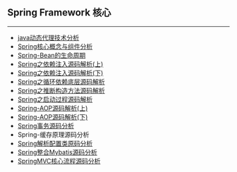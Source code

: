 ## Spring Framework 核心

***

- [java动态代理技术分析](docs/spring/1.java动态代理技术分析.md)
- [Spring核心概念与组件分析](docs/spring/2.Spring核心概念与组件分析.md)
- [Spring-Bean的生命周期](docs/spring/3.SpringBean的生命周期.md)
- [Spring之依赖注入源码解析(上)](docs/spring/4.Spring依赖注入源码解析(上).md)
- [Spring之依赖注入源码解析(下)](docs/spring/5.Spring依赖注入源码解析(下).md)
- [Spring之循环依赖底层源码解析](docs/spring/6.Spring之循环依赖底层源码解析.md)
- [Spring之推断构造方法源码解析](docs/spring/Spring之推断构造方法源码解析.md)
- [Spring之启动过程源码解析](docs/spring/Spring之启动过程源码解析.md)
- [Spring-AOP源码解析(上)](docs/spring/Spring-AOP源码解析(上).md)
- [Spring-AOP源码解析(下)](docs/spring/Spring-AOP源码解析(下).md)
- [Spring事务源码分析](docs/spring/Spring事务源码分析.md)
- Spring-缓存原理源码分析
- [Spring解析配置类原码分析](docs/spring/Spring解析配置类源码分析.md)
- [Spring整合Mybatis源码分析](docs/spring/Spring整合Mybatis源码分析.md)
- [SpringMVC核心流程源码分析](docs/spring/SpringMVC源码分析.md)